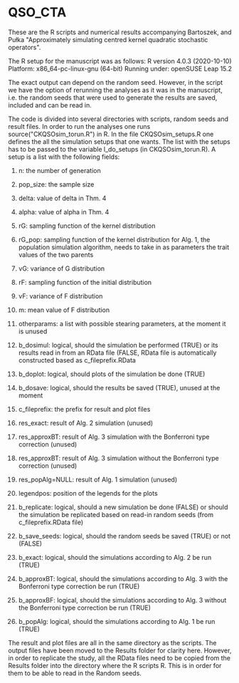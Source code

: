 # QSO_CTA

These are the R scripts and numerical results accompanying Bartoszek, and Pułka "Approximately simulating centred kernel quadratic stochastic operators".

The R setup for the manuscript was as follows: R version  4.0.3 (2020-10-10) Platform: x86_64-pc-linux-gnu (64-bit) Running under: openSUSE Leap 15.2

The exact output can depend on the random seed. However, in the script we have the option of rerunning the analyses as it was in the manuscript, i.e. the random seeds that were used to generate the results are saved, included and can be read in. 

The code is divided into several directories with scripts, random seeds and result files.
In order to run the analyses one runs source("CKQSOsim_torun.R") in R. In the file CKQSOsim_setups.R one defines the all the simulation setups that one wants. The list with the setups has to be passed to the variable l_do_setups (in CKQSOsim_torun.R). A setup is a list with the following fields:

1) n: the number of generation

2) pop_size: the sample size

3) delta: value of delta in Thm. 4

4) alpha: value of alpha in Thm. 4

5) rG: sampling function of the kernel distribution

6) rG_pop: sampling function of the kernel distribution for Alg. 1, the population simulation algorithm, needs to take in as parameters the trait values of the two parents

7) vG: variance of G distribution

8) rF: sampling function of the initial distribution

9) vF: variance of F distribution

10) m: mean value of F distribution

11) otherparams: a list with possible stearing parameters, at the moment it is unused

12) b_dosimul: logical, should the simulation be performed (TRUE) or its results read in from an RData file (FALSE, RData file is automatically constructed based as c_fileprefix.RData

13) b_doplot: logical, should plots of the simulation be done (TRUE)

14) b_dosave: logical, should the results be saved (TRUE), unused at the moment

15) c_fileprefix: the prefix for result and plot files

16) res_exact: result of Alg. 2 simulation (unused)

17) res_approxBT: result of Alg. 3 simulation with the Bonferroni type correction (unused)

18) res_approxBT: result of Alg. 3 simulation without the Bonferroni type correction (unused)

19) res_popAlg=NULL: result of Alg. 1 simulation (unused)

20) legendpos: position of the legends for the plots 

21) b_replicate: logical, should a new simulation be done (FALSE) or should the simulation be replicated based on read-in random seeds (from c_fileprefix.RData file)

22) b_save_seeds: logical, should the random seeds be saved (TRUE) or not (FALSE)

23) b_exact: logical, should the simulations according to Alg. 2 be run (TRUE)

24) b_approxBT: logical, should the simulations according to Alg. 3  with the Bonferroni type correction be run (TRUE)

25) b_approxBF: logical, should the simulations according to Alg. 3  without the Bonferroni type correction be run (TRUE)

26) b_popAlg: logical, should the simulations according to Alg. 1 be run (TRUE)

The result and plot files are all in the same directory as the scripts. The output files have been moved to the Results folder for clarity here. However, in order to replicate the study, all the RData files need to be copied from the Results folder into the directory where the R scripts R. This is in order for them to be able to read in the Random seeds.

